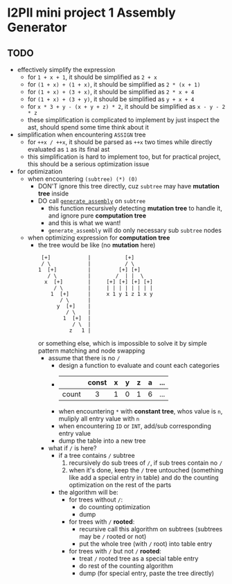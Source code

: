 # I2PII mini project 1 Assembly Generator

## TODO

- effectively simplify the expression
  - for `1 + x + 1`, it should be simplified as `2 + x`
  - for `(1 + x) + (1 + x)`, it should be simplified as `2 * (x + 1)`
  - for `(1 + x) + (3 + x)`, it should be simplified as `2 * x + 4`
  - for `(1 + x) + (3 + y)`, it should be simplified as `y + x + 4`
  - for `x * 3 + y - (x + y + z) * 2`, it should be simplified as `x - y - 2 * z`
  - these simplification is complicated to implement by just inspect the ast, should spend some time think about it
- simplification when encountering `ASSIGN` tree
  - for `++x / ++x`, it should be parsed as `++x` two times while directly evaluated as `1` as its final ast
  - this simplification is hard to implement too, but for practical project, this should be a serious optimization issue
- for optimization
  - when encountering `(subtree) (*) (0)`
    - DON'T ignore this tree directly, cuz `subtree` may have **mutation tree** inside
    - DO call [`generate_assembly`](./calculator_recursion/codeGen.c) on `subtree`
      - this function recursively detecting **mutation tree** to handle it, and ignore pure **computation tree**
      - and this is what we want!
      - `generate_assembly` will do only necessary sub `subtree` nodes
  - when optimizing expression for **computation tree**
    - the tree would be like (no **mutation** here)
      ```
       [+]            |           [+]
       / \            |           / \
      1  [+]          |         [+] [+]
         / \          |        /  | |  \
        x  [+]        |     [+] [+] [+] [+]
           / \        |     | | | | | | | |
          1  [+]      |     x 1 y 1 z 1 x y
             / \      |
            y  [+]    |
               / \    |
              1  [+]  |
                 / \  |
                z   1 |
      ```
      or something else, which is impossible to solve it by simple pattern matching and node swapping
      - assume that there is no `/`
        - design a function to evaluate and count each categories
        - ||const|x|y|z|a|...|
          |:-:|:-:|:-:|:-:|:-:|:-:|:-:|
          |count|3|1|0|1|6|...|
        - when encountering `*` with **constant tree**, whos value is `n`, muliply all entry value with `n`
        - when encountering `ID` or `INT`, add/sub corresponding entry value
        - dump the table into a new tree
      - what if `/` is here?
        - if a tree contains `/` subtree
          1. recursively do sub trees of `/`, if sub trees contain no `/`
          2. when it's done, keep the `/` tree untouched (something like add a special entry in table) and do the counting optimization on the rest of the parts
        - the algorithm will be:
          - for trees without `/`:
            - do counting optimization
            - dump
          - for trees with `/` **rooted**:
            - recursive call this algorithm on subtrees (subtrees may be `/` rooted or not)
            - put the whole tree (with `/` root) into table entry
          - for trees with `/` but not `/` **rooted**:
            - treat `/` rooted tree as a special table entry
            - do rest of the counting algorithm
            - dump (for special entry, paste the tree directly)
